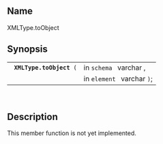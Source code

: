 <div>

<div>

</div>

<div>

## Name

XMLType.toObject

</div>

<div>

## Synopsis

<div>

|                               |                            |
|-------------------------------|----------------------------|
| ` `**`XMLType.toObject`**` (` | in `schema ` varchar ,     |
|                               | in `element ` varchar `)`; |

<div>

 

</div>

</div>

</div>

<div>

## Description

This member function is not yet implemented.

</div>

</div>
